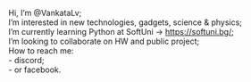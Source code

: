Hi, I’m @VankataLv; <br>
I’m interested in new technologies, gadgets, science & physics; <br>
I’m currently learning Python at SoftUni -> https://softuni.bg/; <br>
I’m looking to collaborate on HW and public project; <br>
How to reach me: <br>
              - discord; <br>
              - or facebook.
